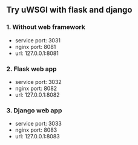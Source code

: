 ## Try uWSGI with flask and django

### 1. Without web framework
- service port: 3031
- nginx port: 8081
- url: 127.0.0.1:8081

### 2. Flask web app
- service port: 3032
- nginx port: 8082
- url: 127.0.0.1:8082

### 3. Django web app
- service port: 3033
- nginx port: 8083
- url: 127.0.0.1:8083

